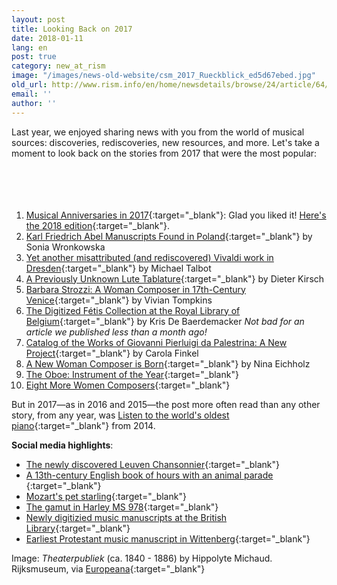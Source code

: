 ```yaml
---
layout: post
title: Looking Back on 2017
date: 2018-01-11
lang: en
post: true
category: new_at_rism
image: "/images/news-old-website/csm_2017_Rueckblick_ed5d67ebed.jpg"
old_url: http://www.rism.info/en/home/newsdetails/browse/24/article/64/looking-back-on-2017.html
email: ''
author: ''
---
```


Last year, we enjoyed sharing news with you from the world of musical sources: discoveries, rediscoveries, new resources, and more. Let's take a moment to look back on the stories from 2017 that were the most popular:  
&nbsp;  
&nbsp;  
&nbsp;   
&nbsp;  

1. [Musical Anniversaries in 2017](/new_at_rism/2017/01/10/musical-anniversaries-in-2017.html){:target="_blank"}: Glad you liked it! [Here's the 2018 edition](/new_at_rism/2018/01/08/musical-anniversaries-in-2018.html){:target="_blank"}.
2. [Karl Friedrich Abel Manuscripts Found in Poland](/rediscovered/2017/01/19/karl-friedrich-abel-manuscripts-found-in-poland.html){:target="_blank"} by Sonia Wronkowska
3. [Yet another misattributed (and rediscovered) Vivaldi work in Dresden](/rediscovered/2017/04/25/yet-another-misattributed-and-rediscovered-vivaldi.html){:target="_blank"} by Michael Talbot
4. [A Previously Unknown Lute Tablature](/rediscovered/2017/01/27/a-previously-unknown-lute-tablature.html){:target="_blank"} by Dieter Kirsch
5. [Barbara Strozzi: A Woman Composer in 17th-Century Venice](/new_at_rism/2017/07/03/barbara-strozzi-a-woman-composer-in-17thcentury.html){:target="_blank"} by Vivian Tompkins
6. [The Digitized Fétis Collection at the Royal Library of Belgium](/electronic_resources/2017/12/18/the-digitized-fétis-collection-at-the-royal.html){:target="_blank"} by Kris De Baerdemacker _Not bad for an article we published less than a month ago!_
7. [Catalog of the Works of Giovanni Pierluigi da Palestrina: A New Project](/in_the_news/2017/02/02/catalog-of-the-works-of-giovanni-pierluigi-da.html){:target="_blank"} by Carola Finkel
8. [A New Woman Composer is Born](/rediscovered/2017/01/30/a-new-woman-composer-is-born.html){:target="_blank"} by Nina Eichholz
9. [The Oboe: Instrument of the Year](/events/2017/10/02/the-oboe-instrument-of-the-year.html){:target="_blank"}
10. [Eight More Women Composers](/new_at_rism/2017/06/29/eight-more-women-composers.html){:target="_blank"}

But in 2017—as in 2016 and 2015—the post more often read than any other story, from any year, was [Listen to the world's oldest piano](/rediscovered/2014/05/28/listen-to-the-worlds-oldest-piano.html){:target="_blank"} from 2014.

**Social media highlights**:

- [The newly discovered Leuven Chansonnier](http://www.standaard.be/cnt/dmf20170424_02848707){:target="_blank"}
- [A 13th-century English book of hours with an animal parade
](http://publicdomainreview.org/collections/music-in-the-margins-the-funeral-of-reynard-the-fox-13th-century/){:target="_blank"}
- [Mozart's pet starling](http://www.wbur.org/hereandnow/2017/04/13/mozarts-starling){:target="_blank"}
- [The gamut in Harley MS 978](http://www.bl.uk/manuscripts/Viewer.aspx?ref=harley_ms_978_f014r){:target="_blank"}
- [Newly digitizied music manuscripts at the British Library](http://blogs.bl.uk/music/2017/07/digitised-music-manuscripts-summer-2017.html){:target="_blank"}
- [Earliest Protestant music manuscript in Wittenberg](https://www.ub.uni-leipzig.de/ueber-uns/pressemitteilungen/2017-10-05/){:target="_blank"}


Image: _Theaterpubliek_ (ca. 1840 - 1886) by Hippolyte Michaud. Rijksmuseum, via [Europeana](http://europeana.eu/portal/record/90402/SK_A_1745.html){:target="_blank"}
